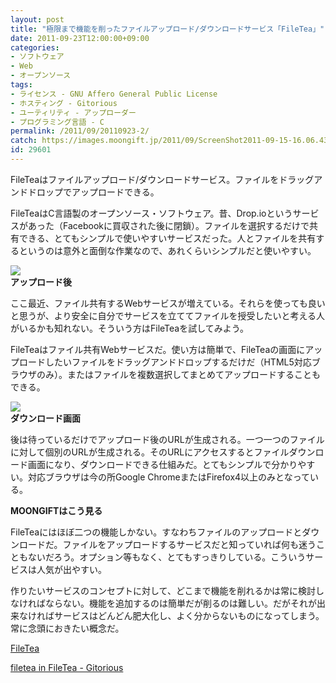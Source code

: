 ```yaml
---
layout: post
title: "極限まで機能を削ったファイルアップロード/ダウンロードサービス「FileTea」"
date: 2011-09-23T12:00:00+09:00
categories:
- ソフトウェア
- Web
- オープンソース
tags: 
- ライセンス - GNU Affero General Public License
- ホスティング - Gitorious
- ユーティリティ - アップローダー
- プログラミング言語 - C
permalink: /2011/09/20110923-2/
catch: https://images.moongift.jp/2011/09/ScreenShot2011-09-15-16.06.43_thumb.png
id: 29601
---
```

FileTeaはファイルアップロード/ダウンロードサービス。ファイルをドラッグアンドドロップでアップロードできる。

  

FileTeaはC言語製のオープンソース・ソフトウェア。昔、Drop.ioというサービスがあった（Facebookに買収された後に閉鎖）。ファイルを選択するだけで共有できる、とてもシンプルで使いやすいサービスだった。人とファイルを共有するというのは意外と面倒な作業なので、あれくらいシンプルだと使いやすい。

  

[![](https://images.moongift.jp/2011/09/ScreenShot2011-09-15-16.06.30_thumb.png)](https://images.moongift.jp/2011/09/b87fec6923e2ee34515c78bedb9c00fe.png)  
**アップロード後**

  

ここ最近、ファイル共有するWebサービスが増えている。それらを使っても良いと思うが、より安全に自分でサービスを立ててファイルを授受したいと考える人がいるかも知れない。そういう方はFileTeaを試してみよう。

  
<!--more-->  

FileTeaはファイル共有Webサービスだ。使い方は簡単で、FileTeaの画面にアップロードしたいファイルをドラッグアンドドロップするだけだ（HTML5対応ブラウザのみ）。またはファイルを複数選択してまとめてアップロードすることもできる。

  

[![](https://images.moongift.jp/2011/09/ScreenShot2011-09-15-16.06.43_thumb.png)](https://images.moongift.jp/2011/09/052d51814380c2ba99335c35290efe88.png)  
**ダウンロード画面**

  

後は待っているだけでアップロード後のURLが生成される。一つ一つのファイルに対して個別のURLが生成される。そのURLにアクセスするとファイルダウンロード画面になり、ダウンロードできる仕組みだ。とてもシンプルで分かりやすい。対応ブラウザは今の所Google ChromeまたはFirefox4以上のみとなっている。

  
  
  

**MOONGIFTはこう見る**

  

FileTeaにはほぼ二つの機能しかない。すなわちファイルのアップロードとダウンロードだ。ファイルをアップロードするサービスだと知っていれば何も迷うこともないだろう。オプション等もなく、とてもすっきりしている。こういうサービスは人気が出やすい。

  

作りたいサービスのコンセプトに対して、どこまで機能を削れるかは常に検討しなければならない。機能を追加するのは簡単だが削るのは難しい。だがそれが出来なければサービスはどんどん肥大化し、よく分からないものになってしまう。常に念頭におきたい概念だ。

  

[FileTea](http://filetea.me/default/)

  

[filetea in FileTea - Gitorious](https://gitorious.org/filetea/filetea)

